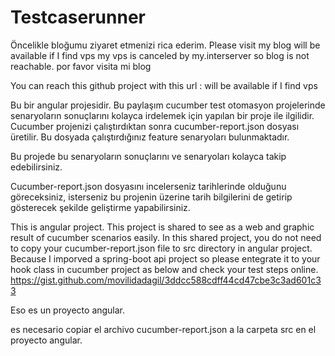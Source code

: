 # Testcaserunner
Öncelikle bloğumu ziyaret etmenizi rica ederim.
Please visit my blog will be available if I find vps my vps is canceled by my.interserver so blog is not reachable.
por favor visita mi blog

You can reach this github project with this url : will be available if I find vps

Bu bir angular projesidir.
Bu paylaşım cucumber test otomasyon projelerinde senaryoların sonuçlarını
 kolayca irdelemek için yapılan bir proje ile ilgilidir.
Cucumber projenizi çalıştırdıktan sonra cucumber-report.json dosyası üretilir.
Bu dosyada çalıştırdığınız feature senaryoları bulunmaktadır.

Bu projede bu senaryoların sonuçlarını ve senaryoları kolayca takip edebilirsiniz.

Cucumber-report.json dosyasını incelerseniz tarihlerinde olduğunu göreceksiniz, isterseniz bu projenin
üzerine tarih bilgilerini de getirip gösterecek şekilde geliştirme yapabilirsiniz.

This is angular project.
This project is shared to see as a web and graphic result of cucumber scenarios easily.
In this shared project, you do not need to copy your cucumber-report.json file to src directory in angular project.
Because I imporved a spring-boot api project so please entegrate it to your hook class in cucumber project as below
and check your test steps online.
https://gist.github.com/movilidadagil/3ddcc588cdff44cd47cbe3c3ad601c33

Eso es un proyecto angular.

es necesario copiar el archivo cucumber-report.json a la carpeta src en el proyecto angular.



